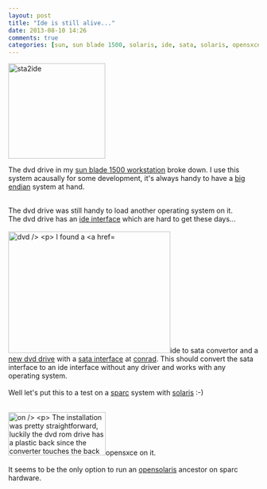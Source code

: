 ```yaml
---
layout: post
title: "Ide is still alive..."
date: 2013-08-10 14:26
comments: true
categories: [sun, sun blade 1500, solaris, ide, sata, solaris, opensxce] 
---
```

<img src="{{ '/images/sta2ide_0.jpg'  | relative_url }}" class="right" width="195" height="192" alt="sta2ide" /> 
<p>
The dvd drive in my <a href="http://en.wikipedia.org/wiki/Sun_Blade_(workstation)">sun blade 1500 workstation</a> broke down. I use this system acausally for some development, it's always handy to have a <a href="http://en.wikipedia.org/wiki/Endianness">big endian</a> system at hand.<br /><br />
</p>
The dvd drive was still handy to load another operating system on it.<br />The dvd drive has an <a href="http://en.wikipedia.org/wiki/Integrated_Drive_Electronics">ide interface</a> which are hard to get these days...<br /><br />
<img src="{{ '/images/sata_dvd_0.jpg'  | relative_url }}" class="left" width="326" height="245" alt="dvd /> 
<p>
I found a <a href="http://www.conrad.be/ce/nl/product/974497/IDE-naar-SATA-converter/SHOP_AREA_37572">ide to sata convertor</a> and a <a href="http://www.conrad.be/ce/nl/product/417054/Samsung-DVD-ROM-SATA-SH-118ABBEBE-bulk/SHOP_AREA_17682">new dvd drive</a> with a <a href="http://en.wikipedia.org/wiki/Serial_ATA">sata interface</a> at <a href="http://www.conrad.be">conrad</a>. This should convert the sata interface to an ide interface without any driver and works with any operating system.<br /><br />Well let's put this to a test on a <a href="http://en.wikipedia.org/wiki/SPARC">sparc</a> system with <a href="http://en.wikipedia.org/wiki/Solaris_%28operating_system">solaris</a> :-)<br /><br />
</p>
<img src="{{ '/images/sata2dvdondvd_0.jpg'  | relative_url }}" class="right" width="196" height="87" alt="on />
<p>
The installation was pretty straightforward, luckily the dvd rom drive has a plastic back since the converter touches the back of the dvd rom drive.<br /><br />  
</p>
<img src="{{ '/images/sun1500_alive_0.jpg'  | relative_url }}" class="right" width="326" height="244" alt="sun />
<p>
After a quick test it seems to work like a charm. I might install <a href="http://www.opensxce.org">opensxce</a> on it.<br /><br />It seems to be the only option to run an <a href="http://en.wikipedia.org/wiki/OpenSolaris">opensolaris</a> ancestor on sparc hardware.</p>
